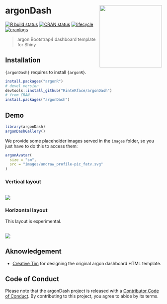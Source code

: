 
<!-- README.md is generated from README.Rmd. Please edit that file -->

# argonDash <img src="http://www.rinterface.com/inst/images/argonDash.svg" width=200 align="right" />

[![R build
status](https://github.com/RinteRface/argonDash/workflows/R-CMD-check/badge.svg)](https://github.com/RinteRface/argonDash/actions)
[![CRAN
status](https://www.r-pkg.org/badges/version/argonDash)](https://cran.r-project.org/package=argonDash)
[![lifecycle](https://img.shields.io/badge/lifecycle-maturing-ff69b4.svg)](https://lifecycle.r-lib.org/articles/stages.html#maturing)
[![cranlogs](https://cranlogs.r-pkg.org/badges/argonDash)](https://cran.r-project.org/package=argonDash)

> argon Bootstrap4 dashboard template for Shiny

## Installation

`{argonDash}` requires to install `{argonR}`.

``` r
install.packages("argonR")
# devel version
devtools::install_github("RinteRface/argonDash")
# from CRAN
install.packages("argonDash")
```

## Demo

``` r
library(argonDash)
argonDashGallery()
```

We provide some placeholder images served in the `images` folder, so you
just have to do this to access them:

``` r
argonAvatar(
  size = "sm",
  src = "images/undraw_profile-pic_fatv.svg"
)
```

### Vertical layout

<br> <img src="man/figures/argonDashDemo.png">

### Horizontal layout

This layout is experimental.

<br> <img src="man/figures/argonDashDemo_horizontal.png">

## Aknowledgement

- [Creative Tim](https://www.creative-tim.com/) for designing the
  original argon dashboard HTML template.

## Code of Conduct

Please note that the argonDash project is released with a [Contributor
Code of
Conduct](https://contributor-covenant.org/version/2/0/CODE_OF_CONDUCT.html).
By contributing to this project, you agree to abide by its terms.
